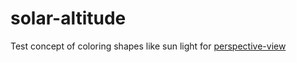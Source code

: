 # solar-altitude
Test concept of coloring shapes like sun light for [perspective-view](https://github.com/hans-sperling/perspective-view)
